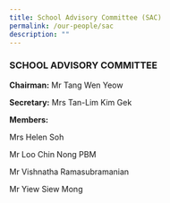 ```yaml
---
title: School Advisory Committee (SAC)
permalink: /our-people/sac
description: ""
---
```

### SCHOOL ADVISORY COMMITTEE

**Chairman:** Mr Tang Wen Yeow  

**Secretary:** Mrs Tan-Lim Kim Gek

**Members:**

Mrs Helen Soh

Mr Loo Chin Nong PBM

Mr Vishnatha Ramasubramanian

Mr Yiew Siew Mong